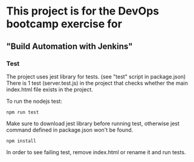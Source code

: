 # This project is for the DevOps bootcamp exercise for

## "Build Automation with Jenkins"

### Test

The project uses jest library for tests. (see "test" script in package.json)
There is 1 test (server.test.js) in the project that checks whether the main index.html file exists in the project.

To run the nodejs test:

    npm run test

Make sure to download jest library before running test, otherwise jest command defined in package.json won't be found.

    npm install

In order to see failing test, remove index.html or rename it and run tests.
